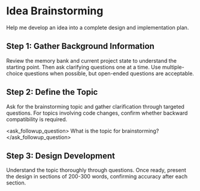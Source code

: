 # Idea Brainstorming

Help me develop an idea into a complete design and implementation plan.

## Step 1: Gather Background Information
Review the memory bank and current project state to understand the starting point. Then ask clarifying questions one at a time. Use multiple-choice questions when possible, but open-ended questions are acceptable.

## Step 2: Define the Topic
Ask for the brainstorming topic and gather clarification through targeted questions. For topics involving code changes, confirm whether backward compatibility is required.

<ask_followup_question>
<question>What is the topic for brainstorming?</question>
</ask_followup_question>

## Step 3: Design Development
Understand the topic thoroughly through questions. Once ready, present the design in sections of 200-300 words, confirming accuracy after each section.
